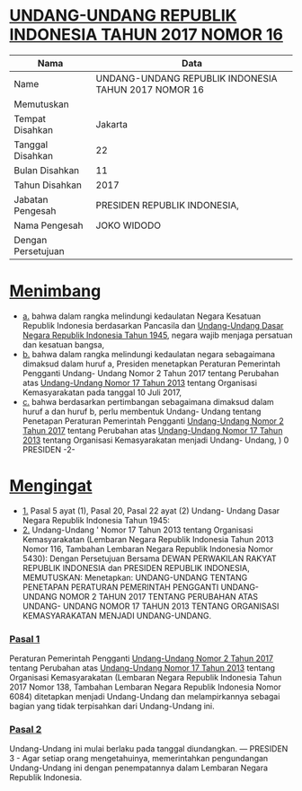 # [UNDANG-UNDANG REPUBLIK INDONESIA TAHUN 2017 NOMOR 16](http://example.org/legal/document/uu/2017/16)

| Nama | Data |
| ------ | ----- |
|Name|UNDANG-UNDANG REPUBLIK INDONESIA TAHUN 2017 NOMOR 16|
|Memutuskan||
|Tempat Disahkan|Jakarta|
|Tanggal Disahkan|22|
|Bulan Disahkan|11|
|Tahun Disahkan|2017|
|Jabatan Pengesah|PRESIDEN REPUBLIK INDONESIA,|
|Nama Pengesah|JOKO WIDODO|
|Dengan Persetujuan||
# [Menimbang](http://example.org/legal/document/uu/2017/16/menimbang)

* [a.](http://example.org/legal/document/uu/2017/16/menimbang/point/a) bahwa dalam rangka melindungi kedaulatan Negara Kesatuan Republik Indonesia berdasarkan Pancasila dan [Undang-Undang Dasar Negara Republik Indonesia Tahun 1945](http://example.org/legal/document/uu), negara wajib menjaga persatuan dan kesatuan bangsa,
* [b.](http://example.org/legal/document/uu/2017/16/menimbang/point/b) bahwa dalam rangka melindungi kedaulatan negara sebagaimana dimaksud dalam huruf a, Presiden menetapkan Peraturan Pemerintah Pengganti Undang- Undang Nomor 2 Tahun 2017 tentang Perubahan atas [Undang-Undang Nomor 17 Tahun 2013](http://example.org/legal/document/uu/2013/17) tentang Organisasi Kemasyarakatan pada tanggal 10 Juli 2017,
* [c.](http://example.org/legal/document/uu/2017/16/menimbang/point/c) bahwa berdasarkan pertimbangan sebagaimana dimaksud dalam huruf a dan huruf b, perlu membentuk Undang- Undang tentang Penetapan Peraturan Pemerintah Pengganti [Undang-Undang Nomor 2 Tahun 2017](http://example.org/legal/document/uu/2017/2) tentang Perubahan atas [Undang-Undang Nomor 17 Tahun 2013](http://example.org/legal/document/uu/2013/17) tentang Organisasi Kemasyarakatan menjadi Undang- Undang, ) 0 PRESIDEN -2-
# [Mengingat](http://example.org/legal/document/uu/2017/16/mengingat)

* [1.](http://example.org/legal/document/uu/2017/16/mengingat/point/0001) Pasal 5 ayat (1), Pasal 20, Pasal 22 ayat (2) Undang- Undang Dasar Negara Republik Indonesia Tahun 1945:
* [2.](http://example.org/legal/document/uu/2017/16/mengingat/point/0002) Undang-Undang ' Nomor 17 Tahun 2013 tentang Organisasi Kemasyarakatan (Lembaran Negara Republik Indonesia Tahun 2013 Nomor 116, Tambahan Lembaran Negara Republik Indonesia Nomor 5430): Dengan Persetujuan Bersama DEWAN PERWAKILAN RAKYAT REPUBLIK INDONESIA dan PRESIDEN REPUBLIK INDONESIA, MEMUTUSKAN: Menetapkan: UNDANG-UNDANG TENTANG PENETAPAN PERATURAN PEMERINTAH PENGGANTI UNDANG-UNDANG NOMOR 2 TAHUN 2017 TENTANG PERUBAHAN ATAS UNDANG- UNDANG NOMOR 17 TAHUN 2013 TENTANG ORGANISASI KEMASYARAKATAN MENJADI UNDANG-UNDANG.

### [Pasal 1](http://example.org/legal/document/uu/2017/16/pasal/0001)
Peraturan Pemerintah Pengganti [Undang-Undang Nomor 2 Tahun 2017](http://example.org/legal/document/uu/2017/2) tentang Perubahan atas [Undang-Undang Nomor 17 Tahun 2013](http://example.org/legal/document/uu/2013/17) tentang Organisasi Kemasyarakatan (Lembaran Negara Republik Indonesia Tahun 2017 Nomor 138, Tambahan Lembaran Negara Republik Indonesia Nomor 6084) ditetapkan menjadi Undang-Undang dan melampirkannya sebagai bagian yang tidak terpisahkan dari Undang-Undang ini.


### [Pasal 2](http://example.org/legal/document/uu/2017/16/pasal/0002)
Undang-Undang ini mulai berlaku pada tanggal diundangkan. — PRESIDEN 3 - Agar setiap orang mengetahuinya, memerintahkan pengundangan Undang-Undang ini dengan penempatannya dalam Lembaran Negara Republik Indonesia.
